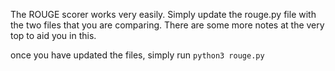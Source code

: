 The ROUGE scorer works very easily. Simply update the rouge.py file with the two files that you are comparing. There are some more notes at the very top to aid you in this.

once you have updated the files, simply run `python3 rouge.py`